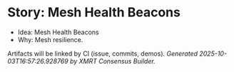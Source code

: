 # Story: Mesh Health Beacons

- Idea: Mesh Health Beacons
- Why: Mesh resilience.

Artifacts will be linked by CI (issue, commits, demos).
*Generated 2025-10-03T16:57:26.928769 by XMRT Consensus Builder.*
